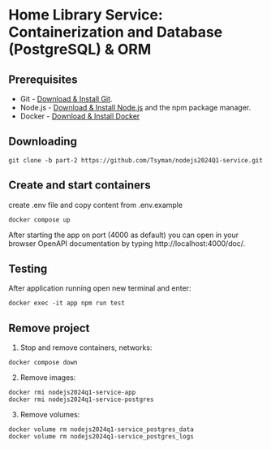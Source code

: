 # Home Library Service: Containerization and Database (PostgreSQL) & ORM

## Prerequisites

- Git - [Download & Install Git](https://git-scm.com/downloads).
- Node.js - [Download & Install Node.js](https://nodejs.org/en/download/) and the npm package manager.
- Docker - [Download & Install Docker](https://docs.docker.com/engine/install/)

## Downloading

```
git clone -b part-2 https://github.com/Tsyman/nodejs2024Q1-service.git
```

## Create and start containers
create .env file and copy content from .env.example
```
docker compose up
```

After starting the app on port (4000 as default) you can open
in your browser OpenAPI documentation by typing http://localhost:4000/doc/.

## Testing

After application running open new terminal and enter:

```
docker exec -it app npm run test
```

## Remove project

1. Stop and remove containers, networks:

```
docker compose down
```

2. Remove images:

```
docker rmi nodejs2024q1-service-app
docker rmi nodejs2024q1-service-postgres
```

3. Remove volumes:

```
docker volume rm nodejs2024q1-service_postgres_data
docker volume rm nodejs2024q1-service_postgres_logs
```
